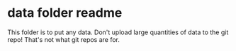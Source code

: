 # data folder readme

This folder is to put any data. Don't upload large quantities of data to the git repo! That's not what git repos are for.
